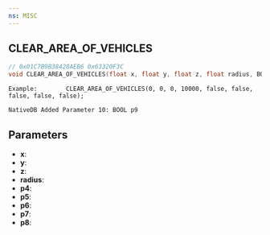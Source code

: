 ```yaml
---
ns: MISC
---
```

## CLEAR_AREA_OF_VEHICLES

```c
// 0x01C7B9B38428AEB6 0x63320F3C
void CLEAR_AREA_OF_VEHICLES(float x, float y, float z, float radius, BOOL p4, BOOL p5, BOOL p6, BOOL p7, BOOL p8);
```

```
Example: 		CLEAR_AREA_OF_VEHICLES(0, 0, 0, 10000, false, false, false, false, false);  
```

```
NativeDB Added Parameter 10: BOOL p9
```

## Parameters
* **x**: 
* **y**: 
* **z**: 
* **radius**: 
* **p4**: 
* **p5**: 
* **p6**: 
* **p7**: 
* **p8**: 

